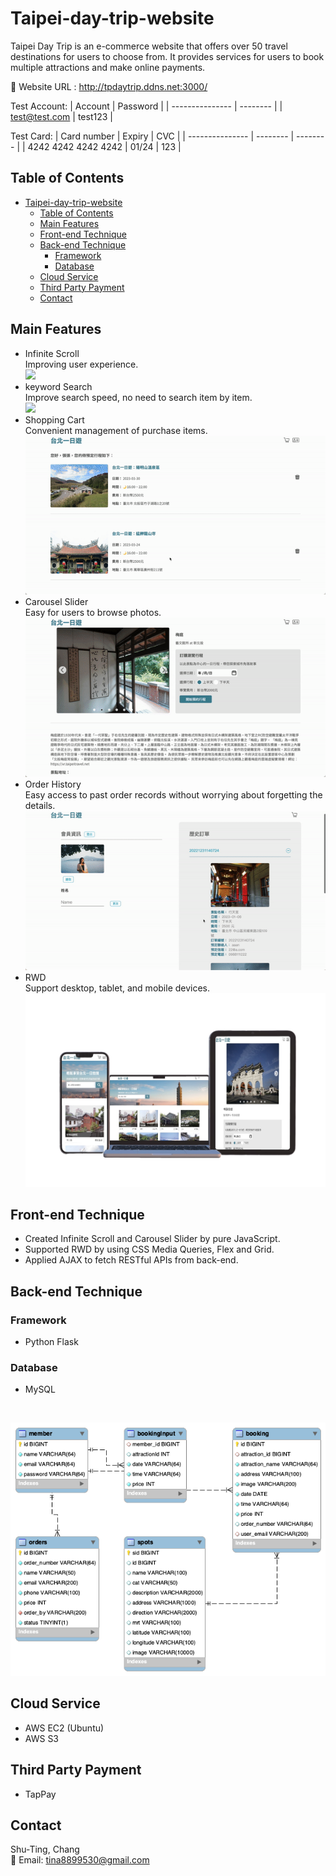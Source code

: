 # Taipei-day-trip-website

Taipei Day Trip is an e-commerce website that offers over 50 travel destinations for users to choose from. It provides services for users to book multiple attractions and make online payments.

🔗 Website URL : http://tpdaytrip.ddns.net:3000/

Test Account:
| Account | Password |
| --------------- | -------- |
| test@test.com | test123 |

Test Card:
| Card number | Expiry | CVC |
| --------------- | -------- | -------- |
| 4242 4242 4242 4242 | 01/24 | 123 |

## Table of Contents

- [Taipei-day-trip-website](#taipei-day-trip-website)
  - [Table of Contents](#table-of-contents)
  - [Main Features](#main-features)
  - [Front-end Technique](#front-end-technique)
  - [Back-end Technique](#back-end-technique)
    - [Framework](#framework)
    - [Database](#database)
  - [Cloud Service](#cloud-service)
  - [Third Party Payment](#third-party-payment)
  - [Contact](#contact)

## Main Features

- Infinite Scroll
  <br/>
  Improving user experience.
  <br/>
  <img src="./infinite-scroll.gif"/>
  <br/>
- keyword Search
  <br/>
  Improve search speed, no need to search item by item.
  <br/>
  <img src="./key-search.gif"/>
  <br/>
- Shopping Cart
  <br/>
  Convenient management of purchase items.
  <img src="./shop-cart.gif"/>
  <br/>
- Carousel Slider
  <br/>
  Easy for users to browse photos.
  <img src="./carousel-slider.gif"/>
- Order History
  <br/>
  Easy access to past order records without worrying about forgetting the details.
  <img src="./order-history.gif"/>
- RWD
  <br/>
  Support desktop, tablet, and mobile devices.
  <br/>
  <img src="./deviceframes.png"/>

## Front-end Technique

- Created Infinite Scroll and Carousel Slider by pure JavaScript.
- Supported RWD by using CSS Media Queries, Flex and Grid.
- Applied AJAX to fetch RESTful APIs from back-end.

## Back-end Technique

### Framework

- Python Flask

### Database

- MySQL
<br/>
<p>
<img src="./tpdaytrip-mysql.png"/>
</p>

## Cloud Service

- AWS EC2 (Ubuntu)
- AWS S3

## Third Party Payment

- TapPay

## Contact

Shu-Ting, Chang
<br/>
📩 Email: tina8899530@gmail.com
